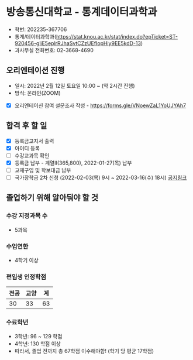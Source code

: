 # 방송통신대학교 - 통계데이터과학과

- 학번: 202235-367706
- 통계/데이터과학과(https://stat.knou.ac.kr/stat/index.do?epTicket=ST-920456-gliE5eplrRJhaSvtCZzUEfIopHiy9EE5kdD-13)
- 과사무실 전화번호: 02-3668-4690
## 오리엔테이션 진행
- 일시: 2022년 2월 12일 토요일 10:00 ~ (약 2시간 진행)
- 방식: 온라인(ZOOM)

- [x] 오리엔테이션 참여 설문조사 작성 - https://forms.gle/VNoewZaL1YoUJYAh7


## 합격 후 할 일

- [x] 등록금고지서 출력
- [x] 아이디 등록
- [ ] 수강교과목 확인
- [x] 등록금 납부 - 계열II(365,800), 2022-01-27(목) 납부
- [ ] 교재구입 및 학보대금 납부
- [ ] 국가장학금 2차 신청 (2022-02-03(목) 9시 ~ 2022-03-16(수) 18시) [공지링크](https://www.kosaf.go.kr/ko/notice.do?mode=view&searchStr=&searchType=&page=1&ctgrId1=&ctgrId2=&seqNo=13016)

## 졸업하기 위해 알아둬야 할 것

### 수강 지정과목 수 
 - 5과목
### 수업연한
 - 4학기 이상

### 편입생 인정학점

| 전공 | 교양 | 계  |
| ---- | ---- | --- |
| 30   | 33   | 63  |

### 수료학년

- 3학년: 96 ~ 129 학점
- 4학년: 130 학점 이상
- 따라서, 졸업 전까지 총 67학점 이수해야함! (학기 당 평균 17학점)


   